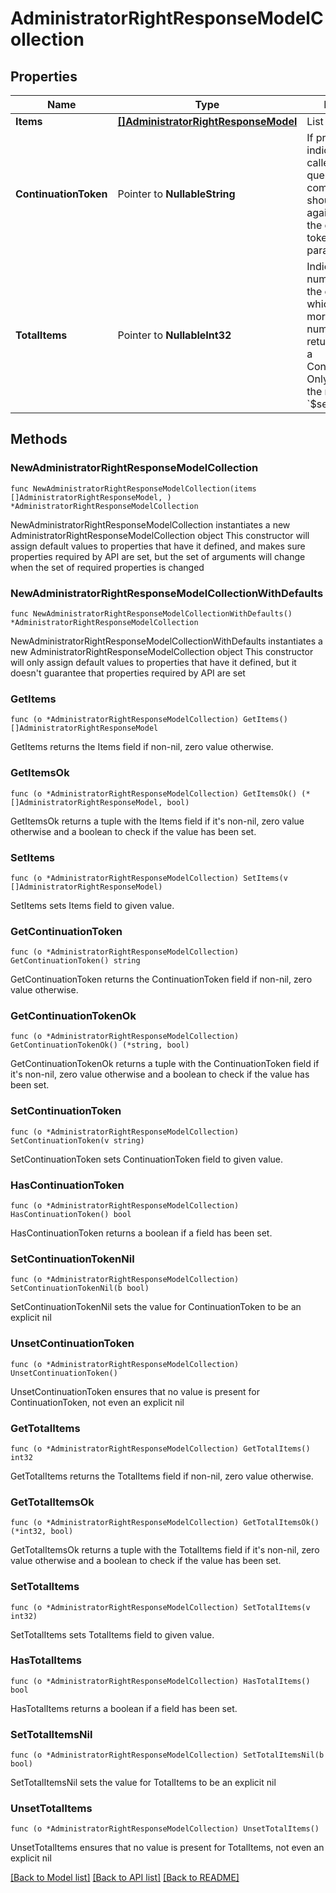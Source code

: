 # AdministratorRightResponseModelCollection

## Properties

Name | Type | Description | Notes
------------ | ------------- | ------------- | -------------
**Items** | [**[]AdministratorRightResponseModel**](AdministratorRightResponseModel.md) | List of items. | 
**ContinuationToken** | Pointer to **NullableString** | If present, indicates to the caller that the query was not complete, and they should call the API again specifying the continuation token as a query parameter. | [optional] 
**TotalItems** | Pointer to **NullableInt32** | Indicates the total number of items in the collection, which may be more than the number of Items returned, if there is a ContinuationToken.  Only returned in the response to &#x60;$search&#x60; APIs. | [optional] 

## Methods

### NewAdministratorRightResponseModelCollection

`func NewAdministratorRightResponseModelCollection(items []AdministratorRightResponseModel, ) *AdministratorRightResponseModelCollection`

NewAdministratorRightResponseModelCollection instantiates a new AdministratorRightResponseModelCollection object
This constructor will assign default values to properties that have it defined,
and makes sure properties required by API are set, but the set of arguments
will change when the set of required properties is changed

### NewAdministratorRightResponseModelCollectionWithDefaults

`func NewAdministratorRightResponseModelCollectionWithDefaults() *AdministratorRightResponseModelCollection`

NewAdministratorRightResponseModelCollectionWithDefaults instantiates a new AdministratorRightResponseModelCollection object
This constructor will only assign default values to properties that have it defined,
but it doesn't guarantee that properties required by API are set

### GetItems

`func (o *AdministratorRightResponseModelCollection) GetItems() []AdministratorRightResponseModel`

GetItems returns the Items field if non-nil, zero value otherwise.

### GetItemsOk

`func (o *AdministratorRightResponseModelCollection) GetItemsOk() (*[]AdministratorRightResponseModel, bool)`

GetItemsOk returns a tuple with the Items field if it's non-nil, zero value otherwise
and a boolean to check if the value has been set.

### SetItems

`func (o *AdministratorRightResponseModelCollection) SetItems(v []AdministratorRightResponseModel)`

SetItems sets Items field to given value.


### GetContinuationToken

`func (o *AdministratorRightResponseModelCollection) GetContinuationToken() string`

GetContinuationToken returns the ContinuationToken field if non-nil, zero value otherwise.

### GetContinuationTokenOk

`func (o *AdministratorRightResponseModelCollection) GetContinuationTokenOk() (*string, bool)`

GetContinuationTokenOk returns a tuple with the ContinuationToken field if it's non-nil, zero value otherwise
and a boolean to check if the value has been set.

### SetContinuationToken

`func (o *AdministratorRightResponseModelCollection) SetContinuationToken(v string)`

SetContinuationToken sets ContinuationToken field to given value.

### HasContinuationToken

`func (o *AdministratorRightResponseModelCollection) HasContinuationToken() bool`

HasContinuationToken returns a boolean if a field has been set.

### SetContinuationTokenNil

`func (o *AdministratorRightResponseModelCollection) SetContinuationTokenNil(b bool)`

 SetContinuationTokenNil sets the value for ContinuationToken to be an explicit nil

### UnsetContinuationToken
`func (o *AdministratorRightResponseModelCollection) UnsetContinuationToken()`

UnsetContinuationToken ensures that no value is present for ContinuationToken, not even an explicit nil
### GetTotalItems

`func (o *AdministratorRightResponseModelCollection) GetTotalItems() int32`

GetTotalItems returns the TotalItems field if non-nil, zero value otherwise.

### GetTotalItemsOk

`func (o *AdministratorRightResponseModelCollection) GetTotalItemsOk() (*int32, bool)`

GetTotalItemsOk returns a tuple with the TotalItems field if it's non-nil, zero value otherwise
and a boolean to check if the value has been set.

### SetTotalItems

`func (o *AdministratorRightResponseModelCollection) SetTotalItems(v int32)`

SetTotalItems sets TotalItems field to given value.

### HasTotalItems

`func (o *AdministratorRightResponseModelCollection) HasTotalItems() bool`

HasTotalItems returns a boolean if a field has been set.

### SetTotalItemsNil

`func (o *AdministratorRightResponseModelCollection) SetTotalItemsNil(b bool)`

 SetTotalItemsNil sets the value for TotalItems to be an explicit nil

### UnsetTotalItems
`func (o *AdministratorRightResponseModelCollection) UnsetTotalItems()`

UnsetTotalItems ensures that no value is present for TotalItems, not even an explicit nil

[[Back to Model list]](../README.md#documentation-for-models) [[Back to API list]](../README.md#documentation-for-api-endpoints) [[Back to README]](../README.md)


